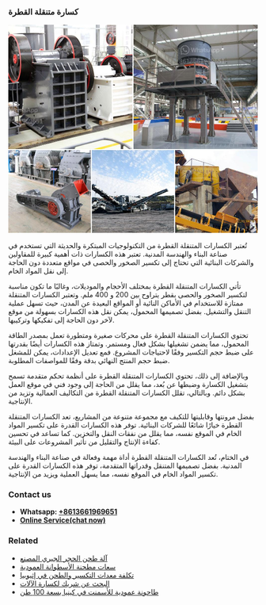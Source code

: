 <h3>كسارة متنقلة القطرة</h3><img src='1701853227.jpg' alt=''><p>تُعتبر الكسارات المتنقلة القطرة من التكنولوجيات المبتكرة والحديثة التي تستخدم في صناعة البناء والهندسة المدنية. تعتبر هذه الكسارات ذات أهمية كبيرة للمقاولين والشركات البنائية التي تحتاج إلى تكسير الصخور والحصى في مواقع متعددة دون الحاجة إلى نقل المواد الخام.</p><p>تأتي الكسارات المتنقلة القطرة بمختلف الأحجام والموديلات، وغالبًا ما تكون مناسبة لتكسير الصخور والحصى بقطر يتراوح بين 200 و 400 ملم. وتعتبر الكسارات المتنقلة ممتازة للاستخدام في الأماكن النائية أو المواقع البعيدة عن المدن، حيث تسهل عملية التنقل والتشغيل. بفضل تصميمها المحمول، يمكن نقل هذه الكسارات بسهولة من موقع لآخر دون الحاجة إلى تفكيكها وتركيبها.</p><p>تحتوي الكسارات المتنقلة القطرة على محركات صغيرة ومتطورة تعمل بمصدر الطاقة المحمول، مما يضمن تشغيلها بشكل فعال ومستمر. وتمتاز هذه الكسارات أيضًا بقدرتها على ضبط حجم التكسير وفقًا لاحتياجات المشروع. فمع تعديل الإعدادات، يمكن للمشغل ضبط حجم المنتج النهائي بدقة وفقًا للمواصفات المطلوبة.</p><p>وبالإضافة إلى ذلك، تحتوي الكسارات المتنقلة القطرة على أنظمة تحكم متقدمة تسمح بتشغيل الكسارة وضبطها عن بُعد، مما يقلل من الحاجة إلى وجود فني في موقع العمل بشكل دائم. وبالتالي، تقلل الكسارات المتنقلة القطرة من التكاليف العمالية وتزيد من الإنتاجية.</p><p>بفضل مرونتها وقابليتها للتكيف مع مجموعة متنوعة من المشاريع، تعد الكسارات المتنقلة القطرة خيارًا شائعًا للشركات البنائية. توفر هذه الكسارات القدرة على تكسير المواد الخام في الموقع نفسه، مما يقلل من نفقات النقل والتخزين. كما تساعد في تحسين كفاءة الإنتاج والتقليل من تأثير المشروعات على البيئة.</p><p>في الختام، تُعد الكسارات المتنقلة القطرة أداة مهمة وفعالة في صناعة البناء والهندسة المدنية. بفضل تصميمها المتنقل وقدراتها المتقدمة، توفر هذه الكسارات القدرة على تكسير المواد الخام في الموقع نفسه، مما يسهل العملية ويزيد من الإنتاجية.</p><h3>Contact us</h3><ul><li><strong>Whatsapp:&nbsp;<a href="https://wa.me/8613661969651">+8613661969651</a></strong></li><li><a href="https://swt.shibang-china.com/?git&amp;zhl&amp;كسارة متنقلة القطرة"><strong>Online Service(chat now)</strong></a></li></ul><h3>Related</h3><ul><li><a href='آلة طحن الحجر الجيري المصنع.md'>آلة طحن الحجر الجيري المصنع</a></li><li><a href='سعات مطحنة الأسطوانة العمودية.md'>سعات مطحنة الأسطوانة العمودية</a></li><li><a href='تكلفة معدات التكسير والطحن في إثيوبيا.md'>تكلفة معدات التكسير والطحن في إثيوبيا</a></li><li><a href='البحث عن شريك لكسارة الآلات.md'>البحث عن شريك لكسارة الآلات</a></li><li><a href='طاحونة عمودية للأسمنت في كينيا بسعة 100 طن.md'>طاحونة عمودية للأسمنت في كينيا بسعة 100 طن</a></li></ul>